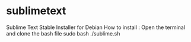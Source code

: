 # sublimetext
Sublime Text Stable Installer for Debian
How to install :
  Open the terminal and clone the bash file
  sudo bash ./sublime.sh
